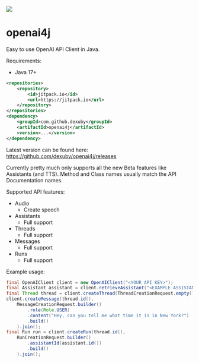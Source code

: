 [![](https://jitpack.io/v/dexuby/openai4j.svg)](https://jitpack.io/#dexuby/openai4j)
# openai4j
Easy to use OpenAI API Client in Java.

Requirements:
- Java 17+

```xml
<repositories>
    <repository>
        <id>jitpack.io</id>
        <url>https://jitpack.io</url>
    </repository>
</repositories>
<dependency>
    <groupId>com.github.dexuby</groupId>
    <artifactId>openai4j</artifactId>
    <version>...</version>
</dependency>
```
Latest version can be found here: https://github.com/dexuby/openai4j/releases

Currently pretty much only supports all the new Beta features like Assistants (and TTS). Method and Class names usually match the API Documentation names.

Supported API features:
- Audio
  - Create speech
- Assistants
  - Full support
- Threads
  - Full support
- Messages
  - Full support
- Runs
  - Full support

Example usage:
```java
final OpenAIClient client = new OpenAIClient("<YOUR API KEY>");
final Assistant assistant = client.retrieveAssistant("<EXAMPLE ASSISTANT ID>").join();
final Thread thread = client.createThread(ThreadCreationRequest.empty()).join();
client.createMessage(thread.id(),
    MessageCreationRequest.builder()
        .role(Role.USER)
        .content("Hey, can you tell me what time it is in New York?")
        .build()
    ).join();
final Run run = client.createRun(thread.id(),
    RunCreationRequest.builder()
        .assistantId(assistant.id())
        .build()
    ).join();
```

